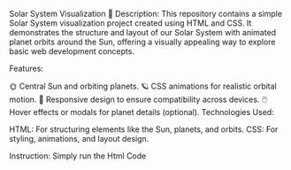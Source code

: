 Solar System Visualization 🌌
Description:
This repository contains a simple Solar System visualization project created using HTML and CSS. It demonstrates the structure and layout of our Solar System with animated planet orbits around the Sun, offering a visually appealing way to explore basic web development concepts.

Features:

🌞 Central Sun and orbiting planets.
🪐 CSS animations for realistic orbital motion.
📱 Responsive design to ensure compatibility across devices.
🖱️ Hover effects or modals for planet details (optional).
Technologies Used:

HTML: For structuring elements like the Sun, planets, and orbits.
CSS: For styling, animations, and layout design.


Instruction: Simply run the Html Code
